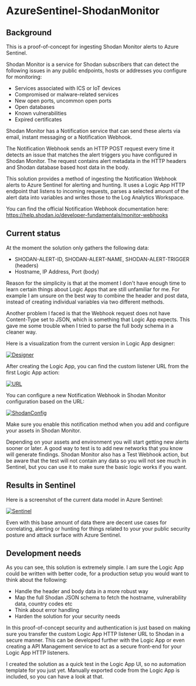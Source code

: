 # AzureSentinel-ShodanMonitor

## Background

This is a proof-of-concept for ingesting Shodan Monitor alerts to Azure Sentinel.

Shodan Monitor is a service for Shodan subscribers that can detect the following issues in any public endpoints, hosts or addresses you configure for monitoring:
* Services associated with ICS or IoT devices
* Compromised or malware-related services
* New open ports, uncommon open ports
* Open databases
* Known vulnerabilities
* Expired certificates

Shodan Monitor has a Notification service that can send these alerts via email, instant messaging or a Notification Webhook.

The Notification Webhook sends an HTTP POST request every time it detects an issue that matches the alert triggers you have configured in Shodan Monitor. The request contains alert metadata in the HTTP headers and Shodan database based host data in the body.

This solution provides a method of ingesting the Notification Webhook alerts to Azure Sentinel for alerting and hunting. It uses a Logic App HTTP endpoint that listens to incoming requests, parses a selected amount of the alert data into variables and writes those to the Log Analytics Workspace.

You can find the official Notification Webhook documentation here: https://help.shodan.io/developer-fundamentals/monitor-webhooks

## Current status

At the moment the solution only gathers the following data:
* SHODAN-ALERT-ID, SHODAN-ALERT-NAME, SHODAN-ALERT-TRIGGER (headers)
* Hostname, IP Address, Port (body)

Reason for the simplicity is that at the moment I don't have enough time to learn certain things about Logic Apps that are still unfamiliar for me. For example I am unsure on the best way to combine the header and post data, instead of creating individual variables via two different methods. 

Another problem I faced is that the Webhook request does not have Content-Type set to JSON, which is something that Logic App expects. This gave me some trouble when I tried to parse the full body schema in a cleaner way.

Here is a visualization from the current version in Logic App designer:

[![Designer](https://github.com/mikoiv/AzureSentinel-ShodanMonitor/blob/main/LogicApp_designer_view.png)](https://github.com/mikoiv/AzureSentinel-ShodanMonitor/blob/main/LogicApp_designer_view.png)

After creating the Logic App, you can find the custom listener URL from the first Logic App action:

[![URL](https://github.com/mikoiv/AzureSentinel-ShodanMonitor/blob/main/LogicApp_URL.png)](https://github.com/mikoiv/AzureSentinel-ShodanMonitor/blob/main/LogicApp_URL.png)

You can configure a new Notification Webhook in Shodan Monitor configuration based on the URL:

[![ShodanConfig](https://github.com/mikoiv/AzureSentinel-ShodanMonitor/blob/main/Shodan_configuration.png)](https://github.com/mikoiv/AzureSentinel-ShodanMonitor/blob/main/Shodan_configuration.png)

Make sure you enable this notification method when you add and configure your assets in Shodan Monitor. 

Depending on your assets and environment you will start getting new alerts sooner or later. A good way to test is to add new networks that you know will generate findings. Shodan Monitor also has a Test Webhook action, but be aware that the test will not contain any data so you will not see much in Sentinel, but you can use it to make sure the basic logic works if you want.

## Results in Sentinel

Here is a screenshot of the current data model in Azure Sentinel:

[![Sentinel](https://github.com/mikoiv/AzureSentinel-ShodanMonitor/blob/main/Sentinel_log_query.png)](https://github.com/mikoiv/AzureSentinel-ShodanMonitor/blob/main/Sentinel_log_query.png)

Even with this base amount of data there are decent use cases for correlating, alerting or hunting for things related to your your public security posture and attack surface with Azure Sentinel.

## Development needs

As you can see, this solution is extremely simple. I am sure the Logic App could be written with better code, for a production setup you would want to think about the following:
* Handle the header and body data in a more robust way
* Map the full Shodan JSON schema to fetch the hostname, vulnerability data, country codes etc
* Think about error handling
* Harden the solution for your security needs

In this proof-of-concept security and authentication is just based on making sure you transfer the custom Logic App HTTP listener URL to Shodan in a secure manner. This can be developed further with the Logic App or even creating a API Management service to act as a secure front-end for your Logic App HTTP listeners.

I created the solution as a quick test in the Logic App UI, so no automation template for you just yet. Manually exported code from the Logic App is included, so you can have a look at that.




